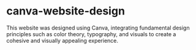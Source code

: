 # canva-website-design
This website was designed using Canva, integrating fundamental design principles such as color theory, typography, and visuals to create a cohesive and visually appealing experience.
